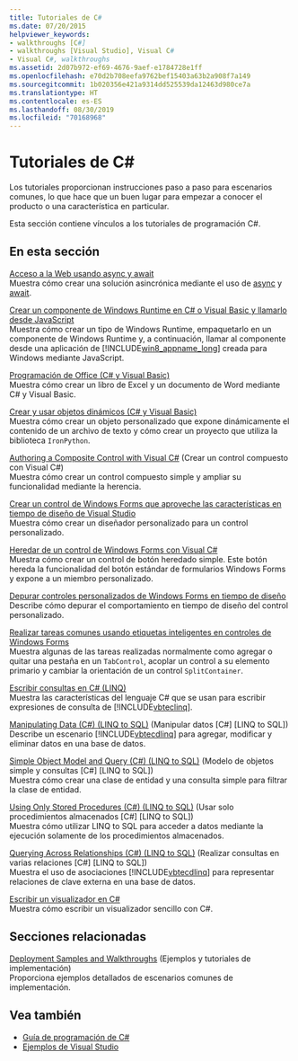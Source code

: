 ```yaml
---
title: Tutoriales de C#
ms.date: 07/20/2015
helpviewer_keywords:
- walkthroughs [C#]
- walkthroughs [Visual Studio], Visual C#
- Visual C#, walkthroughs
ms.assetid: 2d07b972-ef69-4676-9aef-e1784728e1ff
ms.openlocfilehash: e70d2b708eefa9762bef15403a63b2a908f7a149
ms.sourcegitcommit: 1b020356e421a9314dd525539da12463d980ce7a
ms.translationtype: HT
ms.contentlocale: es-ES
ms.lasthandoff: 08/30/2019
ms.locfileid: "70168968"
---
```

# <a name="c-walkthroughs"></a>Tutoriales de C#
Los tutoriales proporcionan instrucciones paso a paso para escenarios comunes, lo que hace que un buen lugar para empezar a conocer el producto o una característica en particular.  
  
 Esta sección contiene vínculos a los tutoriales de programación C#.  
  
## <a name="in-this-section"></a>En esta sección  

 [Acceso a la Web usando async y await](./programming-guide/concepts/async/walkthrough-accessing-the-web-by-using-async-and-await.md)  
 Muestra cómo crear una solución asincrónica mediante el uso de [async](./language-reference/keywords/async.md) y [await](./language-reference/operators/await.md).  
  
 [Crear un componente de Windows Runtime en C# o Visual Basic y llamarlo desde JavaScript](/windows/uwp/winrt-components/walkthrough-creating-a-simple-windows-runtime-component-and-calling-it-from-javascript)  
 Muestra cómo crear un tipo de Windows Runtime, empaquetarlo en un componente de Windows Runtime y, a continuación, llamar al componente desde una aplicación de [!INCLUDE[win8_appname_long](~/includes/win8-appname-long-md.md)] creada para Windows mediante JavaScript.  
  
 [Programación de Office (C# y Visual Basic)](./programming-guide/interop/walkthrough-office-programming.md)  
 Muestra cómo crear un libro de Excel y un documento de Word mediante C# y Visual Basic.  
  
 [Crear y usar objetos dinámicos (C# y Visual Basic)](./programming-guide/types/walkthrough-creating-and-using-dynamic-objects.md)  
 Muestra cómo crear un objeto personalizado que expone dinámicamente el contenido de un archivo de texto y cómo crear un proyecto que utiliza la biblioteca `IronPython`.  
   
 [Authoring a Composite Control with Visual C#](../framework/winforms/controls/walkthrough-authoring-a-composite-control-with-visual-csharp.md) (Crear un control compuesto con Visual C#)  
 Muestra cómo crear un control compuesto simple y ampliar su funcionalidad mediante la herencia.  
  
 [Crear un control de Windows Forms que aproveche las características en tiempo de diseño de Visual Studio](../framework/winforms/controls/creating-a-wf-control-design-time-features.md)  
 Muestra cómo crear un diseñador personalizado para un control personalizado.  
  
 [Heredar de un control de Windows Forms con Visual C#](../framework/winforms/controls/walkthrough-inheriting-from-a-windows-forms-control-with-visual-csharp.md)  
 Muestra cómo crear un control de botón heredado simple. Este botón hereda la funcionalidad del botón estándar de formularios Windows Forms y expone a un miembro personalizado.  
  
 [Depurar controles personalizados de Windows Forms en tiempo de diseño](../framework/winforms/controls/walkthrough-debugging-custom-windows-forms-controls-at-design-time.md)  
 Describe cómo depurar el comportamiento en tiempo de diseño del control personalizado.

 [Realizar tareas comunes usando etiquetas inteligentes en controles de Windows Forms](../framework/winforms/controls/performing-common-tasks-using-smart-tags-on-wf-controls.md)  
 Muestra algunas de las tareas realizadas normalmente como agregar o quitar una pestaña en un `TabControl`, acoplar un control a su elemento primario y cambiar la orientación de un control `SplitContainer`.  
  
 [Escribir consultas en C# (LINQ)](./programming-guide/concepts/linq/walkthrough-writing-queries-linq.md)  
 Muestra las características del lenguaje C# que se usan para escribir expresiones de consulta de [!INCLUDE[vbteclinq](~/includes/vbteclinq-md.md)].  
  
 [Manipulating Data (C#) (LINQ to SQL)](../framework/data/adonet/sql/linq/walkthrough-manipulating-data-csharp.md) (Manipular datos [C#] [LINQ to SQL])  
 Describe un escenario [!INCLUDE[vbtecdlinq](~/includes/vbtecdlinq-md.md)] para agregar, modificar y eliminar datos en una base de datos.  
  
 [Simple Object Model and Query (C#) (LINQ to SQL)](../framework/data/adonet/sql/linq/walkthrough-simple-object-model-and-query-csharp.md) (Modelo de objetos simple y consultas [C#] [LINQ to SQL])  
 Muestra cómo crear una clase de entidad y una consulta simple para filtrar la clase de entidad.  
  
 [Using Only Stored Procedures (C#) (LINQ to SQL)](../framework/data/adonet/sql/linq/walkthrough-using-only-stored-procedures-csharp.md) (Usar solo procedimientos almacenados [C#] [LINQ to SQL])  
 Muestra cómo utilizar LINQ to SQL para acceder a datos mediante la ejecución solamente de los procedimientos almacenados.  
  
 [Querying Across Relationships (C#) (LINQ to SQL)](../framework/data/adonet/sql/linq/walkthrough-querying-across-relationships-csharp.md) (Realizar consultas en varias relaciones [C#] [LINQ to SQL])  
 Muestra el uso de asociaciones [!INCLUDE[vbtecdlinq](~/includes/vbtecdlinq-md.md)] para representar relaciones de clave externa en una base de datos.  

 [Escribir un visualizador en C#](/visualstudio/debugger/walkthrough-writing-a-visualizer-in-csharp)  
 Muestra cómo escribir un visualizador sencillo con C#.  
  
## <a name="related-sections"></a>Secciones relacionadas  
 [Deployment Samples and Walkthroughs](/visualstudio/deployment/clickonce-deployment-samples-and-walkthroughs) (Ejemplos y tutoriales de implementación)  
 Proporciona ejemplos detallados de escenarios comunes de implementación.  
  
## <a name="see-also"></a>Vea también

- [Guía de programación de C#](./programming-guide/index.md)
- [Ejemplos de Visual Studio](/visualstudio/ide/visual-studio-samples)
